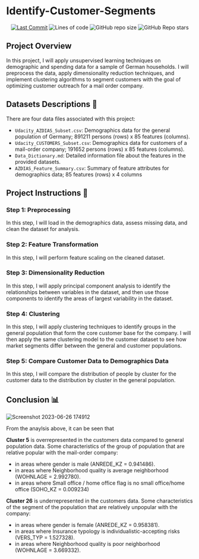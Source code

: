 # Identify-Customer-Segments

<div align="center">
  
[![Last Commit](https://img.shields.io/github/last-commit/mahmodKhaled/Identify-Customer-Segments)](https://github.com/mahmodKhaled/Identify-Customer-Segments/commits/main)
![Lines of code](https://img.shields.io/tokei/lines/github/mahmodKhaled/Identify-Customer-Segments)
![GitHub repo size](https://img.shields.io/github/repo-size/mahmodKhaled/Identify-Customer-Segments)
![GitHub Repo stars](https://img.shields.io/github/stars/mahmodKhaled/Identify-Customer-Segments)

</div>

## Project Overview

In this project, I will apply unsupervised learning techniques on demographic and spending data for a sample of German households. I will preprocess the data, apply dimensionality reduction techniques, and implement clustering algorithms to segment customers with the goal of optimizing customer outreach for a mail order company.

## Datasets Descriptions 📁

There are four data files associated with this project:

- `Udacity_AZDIAS_Subset.csv`: Demographics data for the general population of Germany; 891211 persons (rows) x 85 features (columns).
- `Udacity_CUSTOMERS_Subset.csv`: Demographics data for customers of a mail-order company; 191652 persons (rows) x 85 features (columns).
- `Data_Dictionary.md`: Detailed information file about the features in the provided datasets.
- `AZDIAS_Feature_Summary.csv`: Summary of feature attributes for demographics data; 85 features (rows) x 4 columns

## Project Instructions 📝

### Step 1: Preprocessing

In this step, I will load in the demographics data, assess missing data, and clean the dataset for analysis.

### Step 2: Feature Transformation

In this step, I will perform feature scaling on the cleaned dataset.

### Step 3: Dimensionality Reduction

In this step, I will apply principal component analysis to identify the relationships between variables in the dataset, and then use those components to identify the areas of largest variability in the dataset.

### Step 4: Clustering

In this step, I will apply clustering techniques to identify groups in the general population that form the core customer base for the company. I will then apply the same clustering model to the customer dataset to see how market segments differ between the general and customer populations.

### Step 5: Compare Customer Data to Demographics Data

In this step, I will compare the distribution of people by cluster for the customer data to the distribution by cluster in the general population.

## Conclusion 📊

![Screenshot 2023-06-26 174912](https://github.com/mahmodKhaled/Identify-Customer-Segments/assets/54672453/a259f9a4-e41f-4c35-a3b1-f4373291b7bd)


From the anaylsis above, it can be seen that

**Cluster 5** is overrepresented in the customers data compared to general population data. Some characteristics of the group of population that are relative popular with the mail-order company:

- in areas where gender is male (ANREDE_KZ = 0.941486).
- in areas where Neighborhood quality is average neighborhood (WOHNLAGE =  2.992780).
- in areas where Small office / home office flag is no small office/home office (SOHO_KZ = 0.009234)

**Cluster 26** is underrepresented in the customers data. Some characteristics of the segment of the population that are relatively unpopular with the company:

- in areas where gender is female (ANREDE_KZ = 0.958381).
- in areas where Insurance typology is individualistic-accepting risks (VERS_TYP = 1.527328).
- in areas where Neighborhood quality is poor neighborhood (WOHNLAGE =  3.669332).
